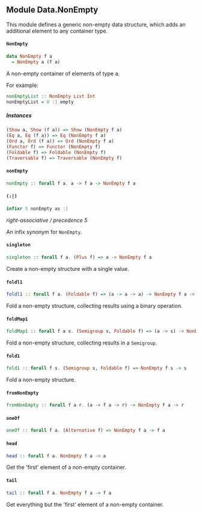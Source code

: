 ## Module Data.NonEmpty

This module defines a generic non-empty data structure, which adds an additional
element to any container type.

#### `NonEmpty`

``` purescript
data NonEmpty f a
  = NonEmpty a (f a)
```

A non-empty container of elements of type a.

For example:

```purescript
nonEmptyList :: NonEmpty List Int
nonEmptyList = 0 :| empty
```

##### Instances
``` purescript
(Show a, Show (f a)) => Show (NonEmpty f a)
(Eq a, Eq (f a)) => Eq (NonEmpty f a)
(Ord a, Ord (f a)) => Ord (NonEmpty f a)
(Functor f) => Functor (NonEmpty f)
(Foldable f) => Foldable (NonEmpty f)
(Traversable f) => Traversable (NonEmpty f)
```

#### `nonEmpty`

``` purescript
nonEmpty :: forall f a. a -> f a -> NonEmpty f a
```

#### `(:|)`

``` purescript
infixr 5 nonEmpty as :|
```

_right-associative / precedence 5_

An infix synonym for `NonEmpty`.

#### `singleton`

``` purescript
singleton :: forall f a. (Plus f) => a -> NonEmpty f a
```

Create a non-empty structure with a single value.

#### `foldl1`

``` purescript
foldl1 :: forall f a. (Foldable f) => (a -> a -> a) -> NonEmpty f a -> a
```

Fold a non-empty structure, collecting results using a binary operation.

#### `foldMap1`

``` purescript
foldMap1 :: forall f a s. (Semigroup s, Foldable f) => (a -> s) -> NonEmpty f a -> s
```

Fold a non-empty structure, collecting results in a `Semigroup`.

#### `fold1`

``` purescript
fold1 :: forall f s. (Semigroup s, Foldable f) => NonEmpty f s -> s
```

Fold a non-empty structure.

#### `fromNonEmpty`

``` purescript
fromNonEmpty :: forall f a r. (a -> f a -> r) -> NonEmpty f a -> r
```

#### `oneOf`

``` purescript
oneOf :: forall f a. (Alternative f) => NonEmpty f a -> f a
```

#### `head`

``` purescript
head :: forall f a. NonEmpty f a -> a
```

Get the 'first' element of a non-empty container.

#### `tail`

``` purescript
tail :: forall f a. NonEmpty f a -> f a
```

Get everything but the 'first' element of a non-empty container.



